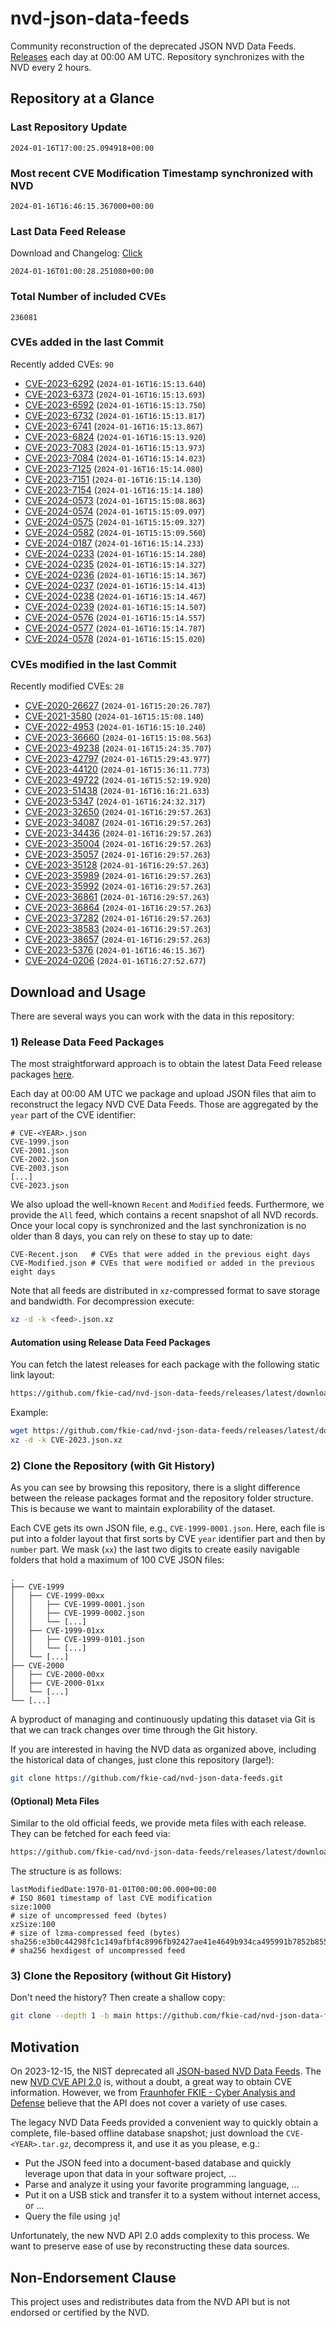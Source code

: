 # nvd-json-data-feeds

Community reconstruction of the deprecated JSON NVD Data Feeds. 
[Releases](https://github.com/fkie-cad/nvd-json-data-feeds/releases/latest) each day at 00:00 AM UTC.
Repository synchronizes with the NVD every 2 hours.

## Repository at a Glance

### Last Repository Update

```plain
2024-01-16T17:00:25.094918+00:00
```

### Most recent CVE Modification Timestamp synchronized with NVD

```plain
2024-01-16T16:46:15.367000+00:00
```

### Last Data Feed Release

Download and Changelog: [Click](https://github.com/fkie-cad/nvd-json-data-feeds/releases/latest)

```plain
2024-01-16T01:00:28.251080+00:00
```

### Total Number of included CVEs

```plain
236081
```

### CVEs added in the last Commit

Recently added CVEs: `90`

* [CVE-2023-6292](CVE-2023/CVE-2023-62xx/CVE-2023-6292.json) (`2024-01-16T16:15:13.640`)
* [CVE-2023-6373](CVE-2023/CVE-2023-63xx/CVE-2023-6373.json) (`2024-01-16T16:15:13.693`)
* [CVE-2023-6592](CVE-2023/CVE-2023-65xx/CVE-2023-6592.json) (`2024-01-16T16:15:13.750`)
* [CVE-2023-6732](CVE-2023/CVE-2023-67xx/CVE-2023-6732.json) (`2024-01-16T16:15:13.817`)
* [CVE-2023-6741](CVE-2023/CVE-2023-67xx/CVE-2023-6741.json) (`2024-01-16T16:15:13.867`)
* [CVE-2023-6824](CVE-2023/CVE-2023-68xx/CVE-2023-6824.json) (`2024-01-16T16:15:13.920`)
* [CVE-2023-7083](CVE-2023/CVE-2023-70xx/CVE-2023-7083.json) (`2024-01-16T16:15:13.973`)
* [CVE-2023-7084](CVE-2023/CVE-2023-70xx/CVE-2023-7084.json) (`2024-01-16T16:15:14.023`)
* [CVE-2023-7125](CVE-2023/CVE-2023-71xx/CVE-2023-7125.json) (`2024-01-16T16:15:14.080`)
* [CVE-2023-7151](CVE-2023/CVE-2023-71xx/CVE-2023-7151.json) (`2024-01-16T16:15:14.130`)
* [CVE-2023-7154](CVE-2023/CVE-2023-71xx/CVE-2023-7154.json) (`2024-01-16T16:15:14.180`)
* [CVE-2024-0573](CVE-2024/CVE-2024-05xx/CVE-2024-0573.json) (`2024-01-16T15:15:08.863`)
* [CVE-2024-0574](CVE-2024/CVE-2024-05xx/CVE-2024-0574.json) (`2024-01-16T15:15:09.097`)
* [CVE-2024-0575](CVE-2024/CVE-2024-05xx/CVE-2024-0575.json) (`2024-01-16T15:15:09.327`)
* [CVE-2024-0582](CVE-2024/CVE-2024-05xx/CVE-2024-0582.json) (`2024-01-16T15:15:09.560`)
* [CVE-2024-0187](CVE-2024/CVE-2024-01xx/CVE-2024-0187.json) (`2024-01-16T16:15:14.233`)
* [CVE-2024-0233](CVE-2024/CVE-2024-02xx/CVE-2024-0233.json) (`2024-01-16T16:15:14.280`)
* [CVE-2024-0235](CVE-2024/CVE-2024-02xx/CVE-2024-0235.json) (`2024-01-16T16:15:14.327`)
* [CVE-2024-0236](CVE-2024/CVE-2024-02xx/CVE-2024-0236.json) (`2024-01-16T16:15:14.367`)
* [CVE-2024-0237](CVE-2024/CVE-2024-02xx/CVE-2024-0237.json) (`2024-01-16T16:15:14.413`)
* [CVE-2024-0238](CVE-2024/CVE-2024-02xx/CVE-2024-0238.json) (`2024-01-16T16:15:14.467`)
* [CVE-2024-0239](CVE-2024/CVE-2024-02xx/CVE-2024-0239.json) (`2024-01-16T16:15:14.507`)
* [CVE-2024-0576](CVE-2024/CVE-2024-05xx/CVE-2024-0576.json) (`2024-01-16T16:15:14.557`)
* [CVE-2024-0577](CVE-2024/CVE-2024-05xx/CVE-2024-0577.json) (`2024-01-16T16:15:14.787`)
* [CVE-2024-0578](CVE-2024/CVE-2024-05xx/CVE-2024-0578.json) (`2024-01-16T16:15:15.020`)


### CVEs modified in the last Commit

Recently modified CVEs: `28`

* [CVE-2020-26627](CVE-2020/CVE-2020-266xx/CVE-2020-26627.json) (`2024-01-16T15:20:26.787`)
* [CVE-2021-3580](CVE-2021/CVE-2021-35xx/CVE-2021-3580.json) (`2024-01-16T15:15:08.140`)
* [CVE-2022-4953](CVE-2022/CVE-2022-49xx/CVE-2022-4953.json) (`2024-01-16T16:15:10.240`)
* [CVE-2023-36660](CVE-2023/CVE-2023-366xx/CVE-2023-36660.json) (`2024-01-16T15:15:08.563`)
* [CVE-2023-49238](CVE-2023/CVE-2023-492xx/CVE-2023-49238.json) (`2024-01-16T15:24:35.707`)
* [CVE-2023-42797](CVE-2023/CVE-2023-427xx/CVE-2023-42797.json) (`2024-01-16T15:29:43.977`)
* [CVE-2023-44120](CVE-2023/CVE-2023-441xx/CVE-2023-44120.json) (`2024-01-16T15:36:11.773`)
* [CVE-2023-49722](CVE-2023/CVE-2023-497xx/CVE-2023-49722.json) (`2024-01-16T15:52:19.920`)
* [CVE-2023-51438](CVE-2023/CVE-2023-514xx/CVE-2023-51438.json) (`2024-01-16T16:16:21.633`)
* [CVE-2023-5347](CVE-2023/CVE-2023-53xx/CVE-2023-5347.json) (`2024-01-16T16:24:32.317`)
* [CVE-2023-32650](CVE-2023/CVE-2023-326xx/CVE-2023-32650.json) (`2024-01-16T16:29:57.263`)
* [CVE-2023-34087](CVE-2023/CVE-2023-340xx/CVE-2023-34087.json) (`2024-01-16T16:29:57.263`)
* [CVE-2023-34436](CVE-2023/CVE-2023-344xx/CVE-2023-34436.json) (`2024-01-16T16:29:57.263`)
* [CVE-2023-35004](CVE-2023/CVE-2023-350xx/CVE-2023-35004.json) (`2024-01-16T16:29:57.263`)
* [CVE-2023-35057](CVE-2023/CVE-2023-350xx/CVE-2023-35057.json) (`2024-01-16T16:29:57.263`)
* [CVE-2023-35128](CVE-2023/CVE-2023-351xx/CVE-2023-35128.json) (`2024-01-16T16:29:57.263`)
* [CVE-2023-35989](CVE-2023/CVE-2023-359xx/CVE-2023-35989.json) (`2024-01-16T16:29:57.263`)
* [CVE-2023-35992](CVE-2023/CVE-2023-359xx/CVE-2023-35992.json) (`2024-01-16T16:29:57.263`)
* [CVE-2023-36861](CVE-2023/CVE-2023-368xx/CVE-2023-36861.json) (`2024-01-16T16:29:57.263`)
* [CVE-2023-36864](CVE-2023/CVE-2023-368xx/CVE-2023-36864.json) (`2024-01-16T16:29:57.263`)
* [CVE-2023-37282](CVE-2023/CVE-2023-372xx/CVE-2023-37282.json) (`2024-01-16T16:29:57.263`)
* [CVE-2023-38583](CVE-2023/CVE-2023-385xx/CVE-2023-38583.json) (`2024-01-16T16:29:57.263`)
* [CVE-2023-38657](CVE-2023/CVE-2023-386xx/CVE-2023-38657.json) (`2024-01-16T16:29:57.263`)
* [CVE-2023-5376](CVE-2023/CVE-2023-53xx/CVE-2023-5376.json) (`2024-01-16T16:46:15.367`)
* [CVE-2024-0206](CVE-2024/CVE-2024-02xx/CVE-2024-0206.json) (`2024-01-16T16:27:52.677`)


## Download and Usage

There are several ways you can work with the data in this repository:

### 1) Release Data Feed Packages

The most straightforward approach is to obtain the latest Data Feed release packages [here](https://github.com/fkie-cad/nvd-json-data-feeds/releases/latest).

Each day at 00:00 AM UTC we package and upload JSON files that aim to reconstruct the legacy NVD CVE Data Feeds.
Those are aggregated by the `year` part of the CVE identifier:

```
# CVE-<YEAR>.json
CVE-1999.json
CVE-2001.json
CVE-2002.json
CVE-2003.json
[...]
CVE-2023.json
```

We also upload the well-known `Recent` and `Modified` feeds.
Furthermore, we provide the `All` feed, which contains a recent snapshot of all NVD records.
Once your local copy is synchronized and the last synchronization is no older than 8 days, you can rely on these to stay up to date:

```plain
CVE-Recent.json   # CVEs that were added in the previous eight days
CVE-Modified.json # CVEs that were modified or added in the previous eight days
```

Note that all feeds are distributed in `xz`-compressed format to save storage and bandwidth.
For decompression execute:

```sh
xz -d -k <feed>.json.xz
```


#### Automation using Release Data Feed Packages

You can fetch the latest releases for each package with the following static link layout:

```sh
https://github.com/fkie-cad/nvd-json-data-feeds/releases/latest/download/CVE-<YEAR>.json.xz
```

Example:

```sh
wget https://github.com/fkie-cad/nvd-json-data-feeds/releases/latest/download/CVE-2023.json.xz
xz -d -k CVE-2023.json.xz
```



### 2) Clone the Repository (with Git History)

As you can see by browsing this repository, there is a slight difference between the release packages format and the repository folder structure.
This is because we want to maintain explorability of the dataset.

Each CVE gets its own JSON file, e.g., `CVE-1999-0001.json`.
Here, each file is put into a folder layout that first sorts by CVE `year` identifier part and then by `number` part.
We mask (`xx`) the last two digits to create easily navigable folders that hold a maximum of 100 CVE JSON files:

```plain
.
├── CVE-1999
│   ├── CVE-1999-00xx
│   │   ├── CVE-1999-0001.json
│   │   ├── CVE-1999-0002.json
│   │   └── [...]
│   ├── CVE-1999-01xx
│   │   ├── CVE-1999-0101.json
│   │   └── [...]
│   └── [...]
├── CVE-2000
│   ├── CVE-2000-00xx
│   ├── CVE-2000-01xx
│   └── [...]
└── [...]
```

A byproduct of managing and continuously updating this dataset via Git is that we can track changes over time through the Git history.

If you are interested in having the NVD data as organized above, including the historical data of changes, just clone this repository (large!):

```sh
git clone https://github.com/fkie-cad/nvd-json-data-feeds.git
```

#### (Optional) Meta Files

Similar to the old official feeds, we provide meta files with each release. They can be fetched for each feed via:

```sh
https://github.com/fkie-cad/nvd-json-data-feeds/releases/latest/download/CVE-<YEAR>.meta
```

The structure is as follows:

```plain
lastModifiedDate:1970-01-01T00:00:00.000+00:00                          # ISO 8601 timestamp of last CVE modification
size:1000                                                               # size of uncompressed feed (bytes)
xzSize:100                                                              # size of lzma-compressed feed (bytes)
sha256:e3b0c44298fc1c149afbf4c8996fb92427ae41e4649b934ca495991b7852b855 # sha256 hexdigest of uncompressed feed
```


### 3) Clone the Repository (without Git History)

Don't need the history? Then create a shallow copy:

```sh
git clone --depth 1 -b main https://github.com/fkie-cad/nvd-json-data-feeds.git
```

## Motivation

On 2023-12-15, the NIST deprecated all [JSON-based NVD Data Feeds](https://nvd.nist.gov/vuln/data-feeds#divRetirementBanner-1).
The new [NVD CVE API 2.0](https://nvd.nist.gov/developers/vulnerabilities) is, without a doubt, a great way to obtain CVE information.
However, we from [Fraunhofer FKIE - Cyber Analysis and Defense](https://www.fkie.fraunhofer.de/en/departments/cad.html) believe that the API does not cover a variety of use cases.

The legacy NVD Data Feeds provided a convenient way to quickly obtain a complete, file-based offline database snapshot; just download the `CVE-<YEAR>.tar.gz`, decompress it, and use it as you please, e.g.:

* Put the JSON feed into a document-based database and quickly leverage upon that data in your software project, ...
* Parse and analyze it using your favorite programming language, ...
* Put it on a USB stick and transfer it to a system without internet access, or ...
* Query the file using `jq`!

Unfortunately, the new NVD API 2.0 adds complexity to this process.
We want to preserve ease of use by reconstructing these data sources.

## Non-Endorsement Clause

This project uses and redistributes data from the NVD API but is not endorsed or certified by the NVD.